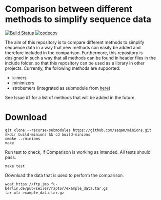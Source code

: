 # Comparison between different methods to simplify sequence data

[![Build Status](https://github.com/seqan/app-template/workflows/App%20CI/badge.svg)](https://github.com/seqan/app-template/actions?query=branch%3Amaster+workflow%3A%22App+CI%22) [![codecov](https://codecov.io/gh/seqan/minions/branch/master/graph/badge.svg?token=SJVMYRUKW2)](https://codecov.io/gh/seqan/minions)

The aim of this repository is to compare different methods to simplify sequence data in a way that new methods can
easily be added and therefore included in the comparison. Furthermore, this repository is designed in such a way that
all methods can be found in header files in the include folder, so that this repository can be used as a library in
other projects.
Currently, the following methods are supported:

- k-mers
- minimizers
- strobemers (integrated as submodule from [here](https://github.com/ksahlin/strobemers))

See Issue #1 for a list of methods that will be added in the future.

# Download
```
git clone --recurse-submodules https://github.com/seqan/minions.git
mkdir build-minions && cd build-minions
cmake ../minions
make
```
Run test to check, if Comparison is working as intended. All tests should pass.
```
make test
```

Download the data that is used to perform the comparison.
```
wget https://ftp.imp.fu-berlin.de/pub/seiler/raptor/example_data.tar.gz
tar xfz example_data.tar.gz
```
